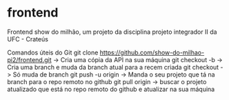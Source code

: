 # frontend
Frontend show do milhão, um projeto da disciplina projeto integrador II da UFC - Crateús

Comandos úteis do Git
git clone https://github.com/show-do-milhao-pi2/frontend.git -> Cria uma cópia da API na sua máquina
git checkout -b -> Cria uma branch e muda da branch atual para a recem criada
git checkout -> Só muda de branch
git push -u origin -> Manda o seu projeto que tá na branch para o repo remoto no github
git pull origin -> buscar o projeto atualizado que está no repo remoto do github e atualizar na sua máquina
